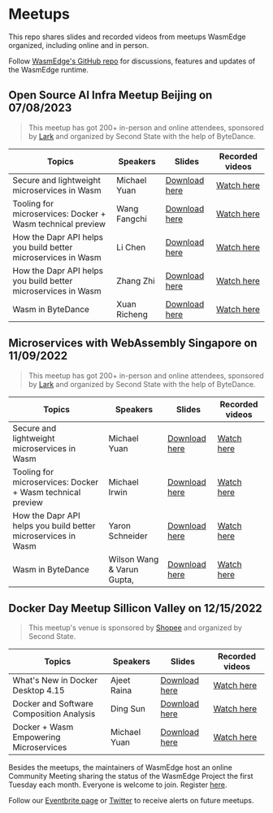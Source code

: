 # Meetups 

This repo shares slides and recorded videos from meetups WasmEdge organized, including online and in person. 

Follow [WasmEdge's GitHub repo](https://github.com/WasmEdge/WasmEdge) for discussions, features and updates of the WasmEdge runtime.

## Open Source AI Infra Meetup Beijing on 07/08/2023

> This meetup has got 200+ in-person and online attendees, sponsored by [Lark](https://www.larksuite.com/) and organized by Second State with the help of ByteDance.


| Topics                                                         | Speakers                    | Slides | Recorded videos |
|---------------------------------------------------------------|----------------------------|--------|-----------------|
| Secure and lightweight microservices in Wasm                  | Michael Yuan               |  [Download here](/Beijing-Cloud-Native-AI-Meetup-20230708/1.%20Infrastructure%20for%20LLMs-Michael%20Yuan.pdf)      |   [Watch here](https://www.youtube.com/watch?v=Kg5z5A5wH0A)              |
| Tooling for microservices: Docker + Wasm technical preview    | Wang Fangchi             |   [Download here](/Beijing-Cloud-Native-AI-Meetup-20230708/2%20FATE-LLM%20-%20Wang%20Fangchi.pdf)     |     [Watch here](https://youtu.be/jlaD_4xHzX4)            | 
| How the Dapr API helps you build better microservices in Wasm | Li Chen                   |   [Download here](/Beijing-Cloud-Native-AI-Meetup-20230708/3.%20Milvus-LI-Chen.pdf)     |       [Watch here](https://youtu.be/q86Ujo8B_5I)          |
| How the Dapr API helps you build better microservices in Wasm | Zhang Zhi            |   [Download here](/Beijing-Cloud-Native-AI-Meetup-20230708/4.%20Sensetime%20PPQ%20Zhang%20Zhi.pdf)     |       [Watch here](https://youtu.be/q86Ujo8B_5I)          |
| Wasm in ByteDance                                             | Xuan Richeng |    [Download here](/Beijing-Cloud-Native-AI-Meetup-20230708/5.%20Zhiyuan%20Aquila%20LLM%2BFlagEval%20LLM%20Evaluation%20System-20230708.pdf)     |      [Watch here](https://youtu.be/DdDF_UZO5IQ)           |



## Microservices with WebAssembly Singapore on 11/09/2022

> This meetup has got 200+ in-person and online attendees, sponsored by [Lark](https://www.larksuite.com/) and organized by Second State with the help of ByteDance.


| Topics                                                         | Speakers                    | Slides | Recorded videos |
|---------------------------------------------------------------|----------------------------|--------|-----------------|
| Secure and lightweight microservices in Wasm                  | Michael Yuan               |  [Download here](/mtv-meetup-1109/lightweight-Microservices-in-WebAssembly.pdf)      |   [Watch here](https://www.youtube.com/watch?v=Kg5z5A5wH0A)              |
| Tooling for microservices: Docker + Wasm technical preview    | Michael Irwin              |   [Download here](/mtv-meetup-1109/tooling-for-microservices-docker-wasm.pdf)     |     [Watch here](https://youtu.be/jlaD_4xHzX4)            | 
| How the Dapr API helps you build better microservices in Wasm | Yaron Schneider            |   [Download here](/mtv-meetup-1109/dapr_wasm.pdf)     |       [Watch here](https://youtu.be/q86Ujo8B_5I)          |
| Wasm in ByteDance                                             | Wilson Wang & Varun Gupta, |    [Download here](/mtv-meetup-1109/webassembly_in_bytedance.pdf)     |      [Watch here](https://youtu.be/DdDF_UZO5IQ)           |

## Docker Day Meetup Sillicon Valley on 12/15/2022

> This meetup's venue is sponsored by [Shopee](https://shopee.sg/) and organized by Second State.

| Topics                                                         | Speakers                    | Slides | Recorded videos |
|---------------------------------------------------------------|----------------------------|--------|-----------------|
| What's New in Docker Desktop 4.15              | Ajeet Raina               |  [Download here](/singapore-meetup-1215/new-in-docker-4.15.pdf)      |   [Watch here](https://youtu.be/gDZGBc0DNBo)              |
| Docker and Software Composition Analysis   | Ding Sun             |   [Download here](/singapore-meetup-1215/docker-and-sca.pdf)     |     [Watch here](https://youtu.be/kfjz0kvRuoI)            | 
| Docker + Wasm Empowering Microservices | Michael Yuan          |   [Download here](/singapore-meetup-1215/docker-wasm-empowering-microservices.pdf)     |       [Watch here](https://youtu.be/pWRBUTkUx_A)          |


Besides the meetups, the maintainers of WasmEdge host an online Community Meeting sharing the status of the WasmEdge Project the first Tuesday each month. Everyone is welcome to join. Register [here](https://docs.google.com/document/d/1iFlVl7R97Lze4RDykzElJGDjjWYDlkI8Rhf8g4dQ5Rk/edit?usp=sharing).

Follow our [Eventbrite page](https://www.eventbrite.com/o/second-state-55396277393) or [Twitter](https://twitter.com/secondstateinc) to receive alerts on future meetups.
